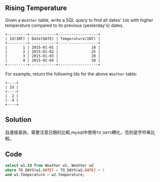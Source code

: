 ## Rising Temperature 

Given a `Weather` table, write a SQL query to find all dates' `Id`s with higher temperature compared to its previous (yesterday's) dates.
```
+---------+------------+------------------+
| Id(INT) | Date(DATE) | Temperature(INT) |
+---------+------------+------------------+
|       1 | 2015-01-01 |               10 |
|       2 | 2015-01-02 |               25 |
|       3 | 2015-01-03 |               20 |
|       4 | 2015-01-04 |               30 |
+---------+------------+------------------+
```
For example, return the following Ids for the above `Weather` table:
```
+----+
| Id |
+----+
|  2 |
|  4 |
+----+
```

## Solution

自連接查詢，需要注意日期的比較,mysql中使用`TO_DAYS`轉化，否則是字符串比較。

## Code

```sql
select w1.Id from Weather w1, Weather w2 
where TO_DAYS(w1.DATE) = TO_DAYS(w2.DATE) + 1 
and w1.Temperature > w2.Temperature;
```
